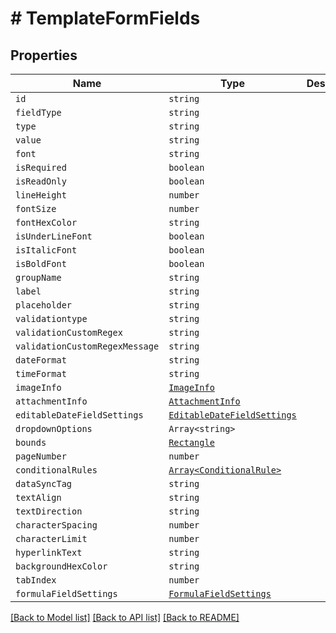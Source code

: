 # # TemplateFormFields



## Properties

Name | Type | Description | Notes
------------ | ------------- | ------------- | -------------
| `id` | ```string``` |   |  |
| `fieldType` | ```string``` |   |  |
| `type` | ```string``` |   |  |
| `value` | ```string``` |   |  |
| `font` | ```string``` |   |  |
| `isRequired` | ```boolean``` |   |  |
| `isReadOnly` | ```boolean``` |   |  |
| `lineHeight` | ```number``` |   |  |
| `fontSize` | ```number``` |   |  |
| `fontHexColor` | ```string``` |   |  |
| `isUnderLineFont` | ```boolean``` |   |  |
| `isItalicFont` | ```boolean``` |   |  |
| `isBoldFont` | ```boolean``` |   |  |
| `groupName` | ```string``` |   |  |
| `label` | ```string``` |   |  |
| `placeholder` | ```string``` |   |  |
| `validationtype` | ```string``` |   |  |
| `validationCustomRegex` | ```string``` |   |  |
| `validationCustomRegexMessage` | ```string``` |   |  |
| `dateFormat` | ```string``` |   |  |
| `timeFormat` | ```string``` |   |  |
| `imageInfo` | [```ImageInfo```](ImageInfo.md) |   |  |
| `attachmentInfo` | [```AttachmentInfo```](AttachmentInfo.md) |   |  |
| `editableDateFieldSettings` | [```EditableDateFieldSettings```](EditableDateFieldSettings.md) |   |  |
| `dropdownOptions` | ```Array<string>``` |   |  |
| `bounds` | [```Rectangle```](Rectangle.md) |   |  |
| `pageNumber` | ```number``` |   |  |
| `conditionalRules` | [```Array<ConditionalRule>```](ConditionalRule.md) |   |  |
| `dataSyncTag` | ```string``` |   |  |
| `textAlign` | ```string``` |   |  |
| `textDirection` | ```string``` |   |  |
| `characterSpacing` | ```number``` |   |  |
| `characterLimit` | ```number``` |   |  |
| `hyperlinkText` | ```string``` |   |  |
| `backgroundHexColor` | ```string``` |   |  |
| `tabIndex` | ```number``` |   |  |
| `formulaFieldSettings` | [```FormulaFieldSettings```](FormulaFieldSettings.md) |   |  |

[[Back to Model list]](../README.md#models) [[Back to API list]](../README.md#api-endpoints) [[Back to README]](../README.md)
